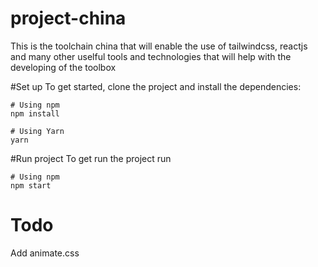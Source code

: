 # project-china
This is the toolchain china that will enable the use of tailwindcss, reactjs and many other uselful tools and technologies that will help with the developing of the toolbox

#Set up
To get started, clone the project and install the dependencies:

```
# Using npm
npm install

# Using Yarn
yarn
```


#Run project
To get run the project run


```
# Using npm
npm start
```


# Todo
Add animate.css